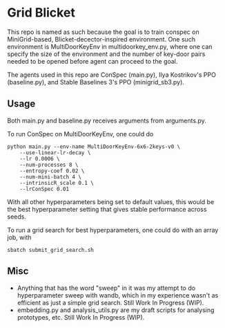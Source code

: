 # Grid Blicket

This repo is named as such because the goal is to train conspec on MiniGrid-based, Blicket-decector-inspired environment. One such environment is MultiDoorKeyEnv in multidoorkey_env.py, where one can specify the size of the environment and the number of key-door pairs needed to be opened before agent can proceed to the goal. 

The agents used in this repo are ConSpec (main.py), Ilya Kostrikov's PPO (baseline.py), and Stable Baselines 3's PPO (minigrid_sb3.py). 

## Usage

Both main.py and baseline.py receives arguments from arguments.py.

To run ConSpec on MultiDoorKeyEnv, one could do
```
python main.py --env-name MultiDoorKeyEnv-6x6-2keys-v0 \
    --use-linear-lr-decay \
    --lr 0.0006 \
    --num-processes 8 \
    --entropy-coef 0.02 \
    --num-mini-batch 4 \
    --intrinsicR_scale 0.1 \
    --lrConSpec 0.01
```
With all other hyperparameters being set to default values, this would be the best hyperparameter setting that gives stable performance across seeds.

To run a grid search for best hyperparameters, one could do with an array job, with
```
sbatch submit_grid_search.sh
```

## Misc
- Anything that has the word "sweep" in it was my attempt to do hyperparameter sweep with wandb, which in my experience wasn't as efficient as just a simple grid search. Still Work In Progress (WIP).
- embedding.py and analysis_utils.py are my draft scripts for analysing prototypes, etc. Still Work In Progress (WIP).